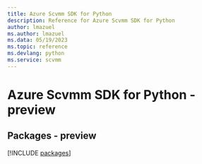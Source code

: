 ```yaml
---
title: Azure Scvmm SDK for Python
description: Reference for Azure Scvmm SDK for Python
author: lmazuel
ms.author: lmazuel
ms.data: 05/19/2023
ms.topic: reference
ms.devlang: python
ms.service: scvmm
---
```

# Azure Scvmm SDK for Python - preview
## Packages - preview
[!INCLUDE [packages](scvmm-index.md)]